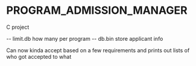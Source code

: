 # PROGRAM_ADMISSION_MANAGER
C project

-- limit.db how many per program
-- db.bin store applicant info

Can now kinda accept based on a few requirements and prints out lists of who got accepted to what
